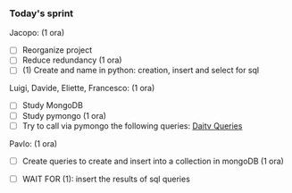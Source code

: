 ### Today's sprint

Jacopo:
(1 ora)
- [ ] Reorganize project
- [ ] Reduce redundancy
(1 ora)
- [ ] (1) Create and name in python: creation, insert and select for sql

Luigi, Davide, Eliette, Francesco:
(1 ora)
- [ ] Study MongoDB
- [ ] Study pymongo
(1 ora)
- [ ] Try to call via pymongo the following queries: [Daitv Queries](https://github.com/Netherfield/daitv/blob/main/docs/queries.md)

Pavlo:
(1 ora)
- [ ] Create queries to create and insert into a collection in mongoDB
(1 ora)
- [ ] WAIT FOR (1): insert the results of sql queries






